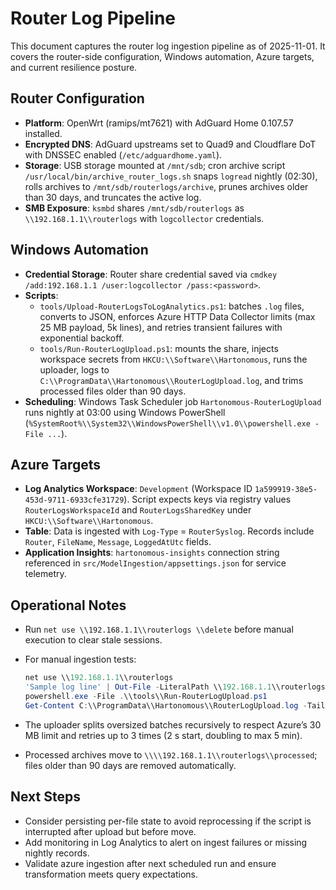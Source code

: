 # Router Log Pipeline

This document captures the router log ingestion pipeline as of 2025-11-01. It covers the router-side configuration, Windows automation, Azure targets, and current resilience posture.

## Router Configuration

- **Platform**: OpenWrt (ramips/mt7621) with AdGuard Home 0.107.57 installed.
- **Encrypted DNS**: AdGuard upstreams set to Quad9 and Cloudflare DoT with DNSSEC enabled (`/etc/adguardhome.yaml`).
- **Storage**: USB storage mounted at `/mnt/sdb`; cron archive script `/usr/local/bin/archive_router_logs.sh` snaps `logread` nightly (02:30), rolls archives to `/mnt/sdb/routerlogs/archive`, prunes archives older than 30 days, and truncates the active log.
- **SMB Exposure**: `ksmbd` shares `/mnt/sdb/routerlogs` as `\\192.168.1.1\\routerlogs` with `logcollector` credentials.

## Windows Automation

- **Credential Storage**: Router share credential saved via `cmdkey /add:192.168.1.1 /user:logcollector /pass:<password>`.
- **Scripts**:
  - `tools/Upload-RouterLogsToLogAnalytics.ps1`: batches `.log` files, converts to JSON, enforces Azure HTTP Data Collector limits (max 25 MB payload, 5k lines), and retries transient failures with exponential backoff.
  - `tools/Run-RouterLogUpload.ps1`: mounts the share, injects workspace secrets from `HKCU:\\Software\\Hartonomous`, runs the uploader, logs to `C:\\ProgramData\\Hartonomous\\RouterLogUpload.log`, and trims processed files older than 90 days.
- **Scheduling**: Windows Task Scheduler job `Hartonomous-RouterLogUpload` runs nightly at 03:00 using Windows PowerShell (`%SystemRoot%\\System32\\WindowsPowerShell\\v1.0\\powershell.exe -File ...`).

## Azure Targets

- **Log Analytics Workspace**: `Development` (Workspace ID `1a599919-38e5-453d-9711-6933cfe31729`). Script expects keys via registry values `RouterLogsWorkspaceId` and `RouterLogsSharedKey` under `HKCU:\\Software\\Hartonomous`.
- **Table**: Data is ingested with `Log-Type` = `RouterSyslog`. Records include `Router`, `FileName`, `Message`, `LoggedAtUtc` fields.
- **Application Insights**: `hartonomous-insights` connection string referenced in `src/ModelIngestion/appsettings.json` for service telemetry.

## Operational Notes

- Run `net use \\192.168.1.1\\routerlogs \\delete` before manual execution to clear stale sessions.
- For manual ingestion tests:

  ```powershell
  net use \\192.168.1.1\\routerlogs
  'Sample log line' | Out-File -LiteralPath \\192.168.1.1\\routerlogs\\archive\\manual-test.log
  powershell.exe -File .\\tools\\Run-RouterLogUpload.ps1
  Get-Content C:\\ProgramData\\Hartonomous\\RouterLogUpload.log -Tail 40
  ```

- The uploader splits oversized batches recursively to respect Azure’s 30 MB limit and retries up to 3 times (2 s start, doubling to max 5 min).
- Processed archives move to `\\\\192.168.1.1\\routerlogs\\processed`; files older than 90 days are removed automatically.

## Next Steps

- Consider persisting per-file state to avoid reprocessing if the script is interrupted after upload but before move.
- Add monitoring in Log Analytics to alert on ingest failures or missing nightly records.
- Validate azure ingestion after next scheduled run and ensure transformation meets query expectations.
